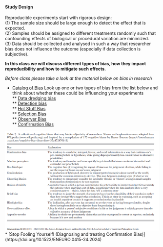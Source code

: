 #### Study Design

Reproducible experiments start with rigorous design:  
(1) The sample size should be large enough to detect the effect that is expected.  
(2) Samples should be assigned to different treatments randomly such that confounding effects of biological or procedural variation are minimized.  
(3) Data should be collected and analysed in such a way that researcher bias does not influence the outcome (especially if data collection is subjective).  

**In this class we will discuss different types of bias, how they impact reproducibility and how to mitigate such effects.**  

_Before class please take a look at the material below on bias in research_

* [Catalog of Bias](https://catalogofbias.org/) Look up one or two types of bias from the list below and think about whether these could be influencing your experiments  
** [Data dredging bias](https://catalogofbias.org/biases/data-dredging-bias/)  
  ** [Detection bias](https://catalogofbias.org/biases/detection-bias/)  
  ** [Hot Stuff Bias](https://catalogofbias.org/biases/hot-stuff-bias/)  
  ** [Selection Bias](https://catalogofbias.org/biases/selection-bias/)  
  ** [Observer Bias](https://catalogofbias.org/biases/observer-bias/)  
  ** [Confirmation Bias](https://catalogofbias.org/biases/confirmation-bias/)

<img src="Assets/img/biastable.png">
  * [Stop Fooling Yourself! (Diagnosing and treating Confirmation Bias)](https://doi.org/10.1523/ENEURO.0415-24.2024)
  
  

